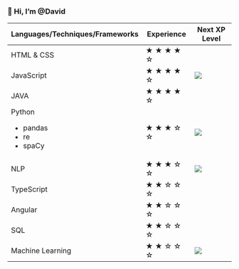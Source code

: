 ### 👋 Hi, I’m @David
  
| Languages/Techniques/Frameworks | Experience | Next XP Level |
| ----------- | ----------- | ----------- |
| HTML & CSS  | &starf; &starf; &starf; &starf; &star; | <br><br> 
| JavaScript  | &starf; &starf; &starf; &starf; &star; | ![](https://geps.dev/progress/40) | <br><br>
| JAVA        | &starf; &starf; &starf; &starf; &star; | <br><br> 
| Python <ul><li>pandas</li><li>re</li><li>spaCy</li></ul> | &starf; &starf; &starf; &star; &star; | ![](https://geps.dev/progress/50) | <br><br>
| NLP         | &starf; &starf; &starf; &star; &star; | ![](https://geps.dev/progress/80) | <br><br> 
| TypeScript  | &starf; &starf; &star; &star; &star; | | <br><br>
| Angular     | &starf; &starf; &star; &star; &star; | | <br><br> 
| SQL         | &starf; &starf; &star; &star; &star; | | <br><br>
| Machine Learning | &starf; &starf; &star; &star; &star; | ![](https://geps.dev/progress/90) | <br><br>


<!---
DavidBistron/DavidBistron is a ✨ special ✨ repository because its `README.md` (this file) appears on your GitHub profile.
You can click the Preview link to take a look at your changes.
--->
